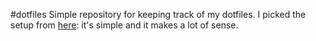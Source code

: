 #dotfiles
Simple repository for keeping track of my dotfiles.
I picked the setup from [here](https://developer.atlassian.com/blog/2016/02/best-way-to-store-dotfiles-git-bare-repo/): it's simple and it makes a lot of sense.
